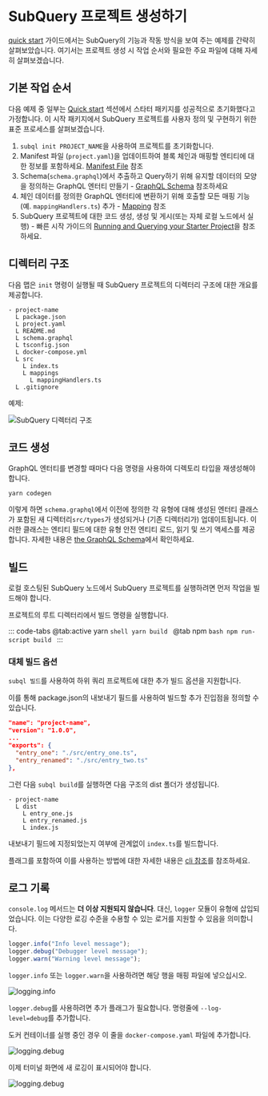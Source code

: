 # SubQuery 프로젝트 생성하기

[quick start](/quickstart/quickstart-polkadot.md) 가이드에서는 SubQuery의 기능과 작동 방식을 보여 주는 예제를 간략히 살펴보았습니다. 여기서는 프로젝트 생성 시 작업 순서와 필요한 주요 파일에 대해 자세히 살펴보겠습니다.

## 기본 작업 순서

다음 예제 중 일부는 [Quick start](../quickstart/quickstart-polkadot.md) 섹션에서 스타터 패키지를 성공적으로 초기화했다고 가정합니다. 이 시작 패키지에서 SubQuery 프로젝트를 사용자 정의 및 구현하기 위한 표준 프로세스를 살펴보겠습니다.

1. `subql init PROJECT_NAME`을 사용하여 프로젝트를 초기화합니다.
2. Manifest 파일 (`project.yaml`)을 업데이트하여 블록 체인과 매핑할 엔티티에 대한 정보를 포함하세요. [Manifest File](./manifest.md) 참조
3. Schema(`schema.graphql`)에서 추출하고 Query하기 위해 유지할 데이터의 모양을 정의하는 GraphQL 엔터티 만들기 - [GraphQL Schema](./graphql.md) 참조하세요
4. 체인 데이터를 정의한 GraphQL 엔터티에 변환하기 위해 호출할 모든 매핑 기능(예. `mappingHandlers.ts`) 추가 - [Mapping](./mapping/polkadot.md) 참조
5. SubQuery 프로젝트에 대한 코드 생성, 생성 및 게시(또는 자체 로컬 노드에서 실행) - 빠른 시작 가이드의 [Running and Querying your Starter Project](./quickstart-polkadot.md#running-and-querying-your-starter-project)을 참조하세요.

## 디렉터리 구조

다음 맵은 `init` 명령이 실행될 때 SubQuery 프로젝트의 디렉터리 구조에 대한 개요를 제공합니다.

```
- project-name
  L package.json
  L project.yaml
  L README.md
  L schema.graphql
  L tsconfig.json
  L docker-compose.yml
  L src
    L index.ts
    L mappings
      L mappingHandlers.ts
  L .gitignore
```

예제:

![SubQuery 디렉터리 구조](/assets/img/subQuery_directory_stucture.png)

## 코드 생성

GraphQL 엔터티를 변경할 때마다 다음 명령을 사용하여 디렉토리 타입을 재생성해야 합니다.

```
yarn codegen
```

이렇게 하면 `schema.graphql`에서 이전에 정의한 각 유형에 대해 생성된 엔터티 클래스가 포함된 새 디렉터리`src/types`가 생성되거나 (기존 디렉터리가) 업데이트됩니다. 이러한 클래스는 엔티티 필드에 대한 유형 안전 엔티티 로드, 읽기 및 쓰기 액세스를 제공합니다. 자세한 내용은 [the GraphQL Schema](./graphql.md)에서 확인하세요.

## 빌드

로컬 호스팅된 SubQuery 노드에서 SubQuery 프로젝트를 실행하려면 먼저 작업을 빌드해야 합니다.

프로젝트의 루트 디렉터리에서 빌드 명령을 실행합니다.

::: code-tabs @tab:active yarn `shell yarn build `
@tab npm `bash npm run-script build ` :::

### 대체 빌드 옵션

`subql 빌드`를 사용하여 하위 쿼리 프로젝트에 대한 추가 빌드 옵션을 지원합니다.

이를 통해 package.json의 내보내기 필드를 사용하여 빌드할 추가 진입점을 정의할 수 있습니다.

```json
"name": "project-name",
"version": "1.0.0",
...
"exports": {
  "entry_one": "./src/entry_one.ts",
  "entry_renamed": "./src/entry_two.ts"
},
```

그런 다음 `subql build`를 실행하면 다음 구조의 dist 폴더가 생성됩니다.

```
- project-name
  L dist
    L entry_one.js
    L entry_renamed.js
    L index.js
```

내보내기 필드에 지정되었는지 여부에 관계없이 `index.ts`를 빌드합니다.

플래그를 포함하여 이를 사용하는 방법에 대한 자세한 내용은 [cli 참조](../run_publish/references.md#build)를 참조하세요.

## 로그 기록

`console.log` 메서드는 **더 이상 지원되지 않습니다**. 대신, `logger` 모듈이 유형에 삽입되었습니다. 이는 다양한 로깅 수준을 수용할 수 있는 로거를 지원할 수 있음을 의미합니다.

```ts
logger.info("Info level message");
logger.debug("Debugger level message");
logger.warn("Warning level message");
```

`logger.info` 또는 `logger.warn`을 사용하려면 해당 행을 매핑 파일에 넣으십시오.

![logging.info](/assets/img/logging_info.png)

`logger.debug`를 사용하려면 추가 플래그가 필요합니다. 명령줄에 `--log-level=debug`를 추가합니다.

도커 컨테이너를 실행 중인 경우 이 줄을 `docker-compose.yaml` 파일에 추가합니다.

![logging.debug](/assets/img/logging_debug.png)

이제 터미널 화면에 새 로깅이 표시되어야 합니다.

![logging.debug](/assets/img/subquery_logging.png)
